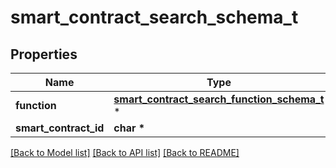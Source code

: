 # smart_contract_search_schema_t

## Properties
Name | Type | Description | Notes
------------ | ------------- | ------------- | -------------
**function** | [**smart_contract_search_function_schema_t**](smart_contract_search_function_schema.md) \* |  | [optional] 
**smart_contract_id** | **char \*** |  | [optional] 

[[Back to Model list]](../README.md#documentation-for-models) [[Back to API list]](../README.md#documentation-for-api-endpoints) [[Back to README]](../README.md)


